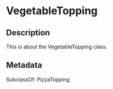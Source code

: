 # VegetableTopping

## Description

This is about the VegetableTopping class.

## Metadata

SubclassOf: PizzaTopping

